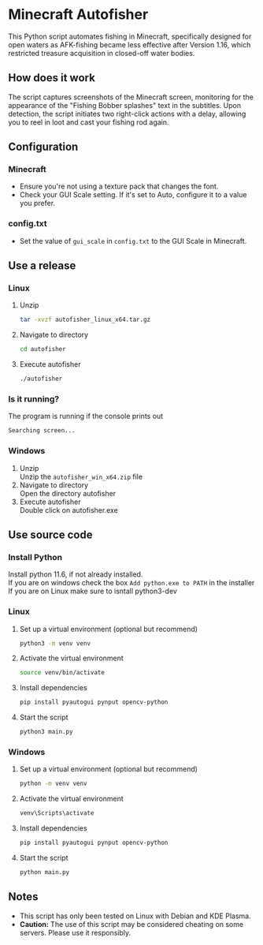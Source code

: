 # Minecraft Autofisher
This Python script automates fishing in Minecraft, specifically designed for open waters as AFK-fishing became less effective after Version 1.16, which restricted treasure acquisition in closed-off water bodies.

## How does it work
The script captures screenshots of the Minecraft screen, monitoring for the appearance of the "Fishing Bobber splashes" text in the subtitles. Upon detection, the script initiates two right-click actions with a delay, allowing you to reel in loot and cast your fishing rod again.

## Configuration
### Minecraft
* Ensure you're not using a texture pack that changes the font.
* Check your GUI Scale setting. If it's set to Auto, configure it to a value you prefer.

### config.txt
* Set the value of `gui_scale` in `config.txt` to the GUI Scale in Minecraft.

## Use a release
### Linux
1. Unzip
    ```bash
    tar -xvzf autofisher_linux_x64.tar.gz  
    ```
2. Navigate to directory
    ```bash
    cd autofisher
    ```
3. Execute autofisher
    ```bash
    ./autofisher
    ```

### Is it running?
The program is running if the console prints out
```py
Searching screen...
```

### Windows
1. Unzip<br>
    Unzip the `autofisher_win_x64.zip` file
2. Navigate to directory<br>
    Open the directory autofisher
3. Execute autofisher<br>
    Double click on autofisher.exe

## Use source code
### Install Python
Install python 11.6, if not already installed.<br>
If you are on windows check the box `Add python.exe to PATH` in the installer
If you are on Linux make sure to isntall python3-dev
### Linux
1. Set up a virtual environment (optional but recommend)
    ```bash
    python3 -m venv venv
    ```
2. Activate the virtual environment
    ```bash
    source venv/bin/activate
    ```
3. Install dependencies
    ```bash
    pip install pyautogui pynput opencv-python
    ```
4. Start the script
    ``` bash
    python3 main.py
    ```

### Windows
1. Set up a virtual environment (optional but recommend)
    ```bash
    python -m venv venv
    ```
2. Activate the virtual environment
    ```bash
    venv\Scripts\activate
    ```
3. Install dependencies
    ```bash
    pip install pyautogui pynput opencv-python
    ```
4. Start the script
    ``` bash
    python main.py
    ```

## Notes
- This script has only been tested on Linux with Debian and KDE Plasma.
- **Caution:** The use of this script may be considered cheating on some servers. Please use it responsibly.

